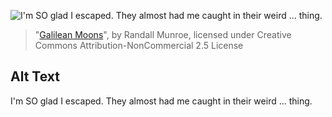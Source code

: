 ![I'm SO glad I escaped. They almost had me caught in their weird ... thing.](https://imgs.xkcd.com/comics/galilean_moons.png)
> "[Galilean Moons](https://xkcd.com/1300/)", by Randall Munroe, licensed under Creative Commons Attribution-NonCommercial 2.5 License

## Alt Text
I'm SO glad I escaped. They almost had me caught in their weird ... thing.
